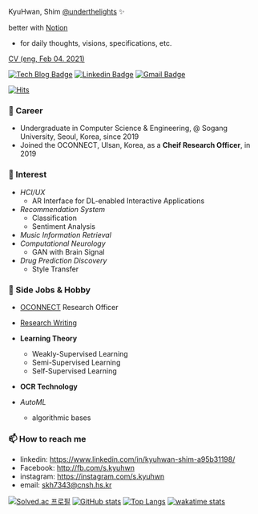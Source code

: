 KyuHwan, Shim [@underthelights](https://underthelights.github.io)
 ✨ 
 
better with [Notion](https://notion.so/skyhwn)
 - for daily thoughts, visions, specifications, etc.
 
[CV (eng, Feb 04. 2021)](https://github.com/underthelights/underthelights/files/5936838/cv2_KyuHwanShim.pdf)


[![Tech Blog Badge](http://img.shields.io/badge/-Tech%20blog-black?style=flat-square&logo=github&link=https://underthelights.github.io/)](https://underthelights.github.io/) 
[![Linkedin Badge](https://img.shields.io/badge/-LinkedIn-blue?style=flat-square&logo=Linkedin&logoColor=white&link=https://www.linkedin.com/in/shim-kyu-hwan-a95b31198/)](https://www.linkedin.com/in/shim-kyu-hwan-a95b31198/) 
[![Gmail Badge](https://img.shields.io/badge/-Gmail-d14836?style=flat-square&logo=Gmail&logoColor=white&link=mailto:skh7343@cnsh.hs.kr)](mailto:skh7343@cnsh.hs.kr)

[![Hits](https://hits.seeyoufarm.com/api/count/incr/badge.svg?url=https%3A%2F%2Fgithub.com%2Funderthelights&count_bg=%2361625C&title_bg=%23000000&icon=lighthouse.svg&icon_color=%23E7E7E7&title=hits&edge_flat=true)](https://hits.seeyoufarm.com)


### 🔭 Career
- Undergraduate in Computer Science & Engineering, @ Sogang University, Seoul, Korea, since 2019
- Joined the OCONNECT, Ulsan, Korea, as a **Cheif Research Officer**, in 2019

### 🌱 Interest
- *HCI/UX*
	- AR Interface for DL-enabled Interactive Applications
- *Recommendation System*
	- Classification
	- Sentiment Analysis
- *Music Information Retrieval*
- *Computational Neurology*
	- GAN with Brain Signal
- *Drug Prediction Discovery*
	- Style Transfer

### 👯 Side Jobs & Hobby
- [OCONNECT](https://oconnect3.netlify.app) Research Officer
- [Research Writing](https://underthelights.github.io)

- **Learning Theory**
    - Weakly-Supervised Learning
    - Semi-Supervised Learning
    - Self-Supervised Learning
- **OCR Technology**
- *AutoML*
	- algorithmic bases

### 📫 How to reach me
- linkedin: https://www.linkedin.com/in/kyuhwan-shim-a95b31198/
- Facebook: http://fb.com/s.kyuhwn
- instagram: https://instagram.com/s.kyuhwn
- email: [skh7343@cnsh.hs.kr](mailto:skh7343@cnsh.hs.kr)

[![Solved.ac 프로필](http://mazassumnida.wtf/api/v2/generate_badge?boj=skh7343)](https://solved.ac/skh7343)
[![GitHub stats](https://github-readme-stats.vercel.app/api?username=underthelights)](https://github.com/anuraghazra/github-readme-stats)
[![Top Langs](https://github-readme-stats.vercel.app/api/top-langs/?username=underthelights)](https://github.com/anuraghazra/github-readme-stats)
[![wakatime stats](https://github-readme-stats.vercel.app/api/wakatime?username=underthelights)](https://github.com/anuraghazra/github-readme-stats)
